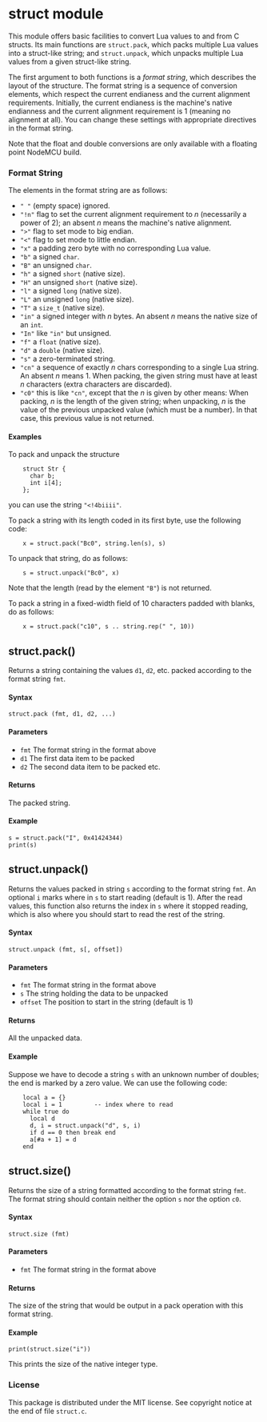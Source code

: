 # struct module

This module offers basic facilities to convert Lua values to and from C
structs. Its main functions are `struct.pack`, which packs multiple Lua
values into a struct-like string; and `struct.unpack`, which unpacks
multiple Lua values from a given struct-like string.

The first argument to both functions is a *format string*, which
describes the layout of the structure. The format string is a sequence
of conversion elements, which respect the current endianess and the
current alignment requirements. Initially, the current endianess is the
machine's native endianness and the current alignment requirement is 1
(meaning no alignment at all). You can change these settings with
appropriate directives in the format string.

Note that the float and double conversions are only available with
a floating point NodeMCU build.

### Format String

The elements in the format string are as follows:

-   `" "` (empty space) ignored.
-   `"!n"` flag to set the current alignment requirement to *n*
    (necessarily a power of 2); an absent *n* means the machine's native
    alignment.
-   `">"` flag to set mode to big endian.
-   `"<"` flag to set mode to little endian.
-   `"x"` a padding zero byte with no corresponding Lua value.
-   `"b"` a signed `char`.
-   `"B"` an unsigned `char`.
-   `"h"` a signed `short` (native size).
-   `"H"` an unsigned `short` (native size).
-   `"l"` a signed `long` (native size).
-   `"L"` an unsigned `long` (native size).
-   `"T"` a `size_t` (native size).
-   `"in"` a signed integer with *n* bytes. An absent *n* means the
    native size of an `int`.
-   `"In"` like `"in"` but unsigned.
-   `"f"` a `float` (native size).
-   `"d"` a `double` (native size).
-   `"s"` a zero-terminated string.
-   `"cn"` a sequence of exactly *n* chars corresponding to a single Lua
    string. An absent *n* means 1. When packing, the given string must
    have at least *n* characters (extra characters are discarded).
-   `"c0"` this is like `"cn"`, except that the *n* is given by other
    means: When packing, *n* is the length of the given string; when
    unpacking, *n* is the value of the previous unpacked value (which
    must be a number). In that case, this previous value is not
    returned.

#### Examples

To pack and unpack the structure

        struct Str {
          char b;
          int i[4];
        };

you can use the string `"<!4biiii"`.

To pack a string with its length coded in its first byte, use the
following code:

        x = struct.pack("Bc0", string.len(s), s)

To unpack that string, do as follows:

        s = struct.unpack("Bc0", x)

Note that the length (read by the element `"B"`) is not returned.

To pack a string in a fixed-width field of 10 characters padded with
blanks, do as follows:

        x = struct.pack("c10", s .. string.rep(" ", 10))


## struct.pack()

Returns a string containing the values `d1`, `d2`, etc. packed
according to the format string `fmt`.

#### Syntax

`struct.pack (fmt, d1, d2, ...)`

#### Parameters

- `fmt` The format string in the format above
- `d1` The first data item to be packed
- `d2` The second data item to be packed etc.

#### Returns

The packed string.

#### Example

```
s = struct.pack("I", 0x41424344)
print(s)
```

## struct.unpack()

Returns the values packed in string `s` according to the format
string `fmt`. An optional `i` marks where in `s` to start reading
(default is 1). After the read values, this function also returns
the index in `s` where it stopped reading, which is also where you
should start to read the rest of the string.

#### Syntax

`struct.unpack (fmt, s[, offset])`

#### Parameters

- `fmt` The format string in the format above
- `s` The string holding the data to be unpacked
- `offset` The position to start in the string (default is 1)

#### Returns

All the unpacked data.

#### Example

Suppose we have to decode a string `s` with an unknown number of
doubles; the end is marked by a zero value. We can use the following
code:

        local a = {}
        local i = 1         -- index where to read
        while true do
          local d
          d, i = struct.unpack("d", s, i)
          if d == 0 then break end
          a[#a + 1] = d
        end

## struct.size()

Returns the size of a string formatted according to the format
string `fmt`. The format string should contain neither the option
`s` nor the option `c0`.

#### Syntax

`struct.size (fmt)`

#### Parameters

- `fmt` The format string in the format above

#### Returns

The size of the string that would be output in a pack operation with this format string.

#### Example

```
print(struct.size("i"))
```

This prints the size of the native integer type.

### License

This package is distributed under the MIT license. See copyright notice
at the end of file `struct.c`.
